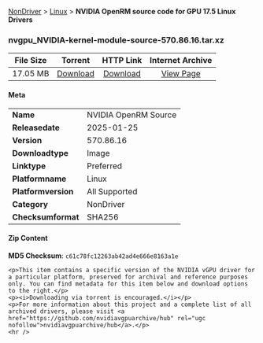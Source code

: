 
[NonDriver](/README.md)  >  [Linux](/index/NonDriver/Linux.md)  >  **NVIDIA OpenRM source code for GPU 17.5 Linux Drivers**


### nvgpu_NVIDIA-kernel-module-source-570.86.16.tar.xz

| **File Size** | **Torrent**  | **HTTP Link** | **Internet Archive** |
|:-------------:|:------------:|:-------------:|:--------------------:|
| 17.05 MB |  [Download](https://archive.org/download/nvgpu_NVIDIA-kernel-module-source-570.86.16.tar.xz/nvgpu_NVIDIA-kernel-module-source-570.86.16.tar.xz_archive.torrent)       | [Download](https://archive.org/compress/nvgpu_NVIDIA-kernel-module-source-570.86.16.tar.xz) | [View Page](https://archive.org/details/nvgpu_NVIDIA-kernel-module-source-570.86.16.tar.xz)       |

#### Meta

<table>
<tr><td><strong>Name</strong></td><td>NVIDIA OpenRM Source</td></tr>
<tr><td><strong>Releasedate</strong></td><td>2025-01-25</td></tr>
<tr><td><strong>Version</strong></td><td>570.86.16</td></tr>
<tr><td><strong>Downloadtype</strong></td><td>Image</td></tr>
<tr><td><strong>Linktype</strong></td><td>Preferred</td></tr>
<tr><td><strong>Platformname</strong></td><td>Linux</td></tr>
<tr><td><strong>Platformversion</strong></td><td>All Supported</td></tr>
<tr><td><strong>Category</strong></td><td>NonDriver</td></tr>
<tr><td><strong>Checksumformat</strong></td><td>SHA256</td></tr>
</table>

#### Zip Content

**MD5 Checksum**: `c61c78fc12263ab42ad4e666e8163a1e`

```text
<p>This item contains a specific version of the NVIDIA vGPU driver for a particular platform, preserved for archival and reference purposes only. You can find metadata for this item below and download options to the right.</p>
<p><i>Downloading via torrent is encouraged.</i></p>
<p>For more information about this project and a complete list of all archived drivers, please visit <a href="https://github.com/nvidiavgpuarchive/hub" rel="ugc nofollow">nvidiavgpuarchive/hub</a>.</p>
<hr />
```